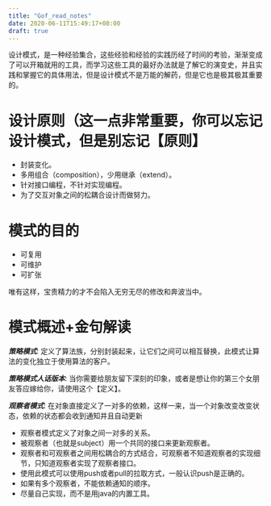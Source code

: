 ```yaml
---
title: "Gof_read_notes"
date: 2020-06-11T15:49:17+08:00
draft: true
---
```


设计模式，是一种经验集合，这些经验和经验的实践历经了时间的考验，渐渐变成了可以开箱就用的工具，而学习这些工具的最好办法就是了解它的演变史，并且实践和掌握它的具体用法，但是设计模式不是万能的解药，但是它也是极其极其重要的。



# 设计原则（这一点非常重要，你可以忘记设计模式，但是别忘记【原则】
* 封装变化。
* 多用组合（composition），少用继承（extend）。
* 针对接口编程，不针对实现编程。
* 为了交互对象之间的松耦合设计而做努力。

# 模式的目的

* 可复用
* 可维护
* 可扩张

唯有这样，宝贵精力的才不会陷入无穷无尽的修改和奔波当中。


# 模式概述+金句解读

_**策略模式**_: 定义了算法族，分别封装起来，让它们之间可以相互替换，此模式让算法的变化独立于使用算法的客户。

_**策略模式人话版本**_: 当你需要给朋友留下深刻的印象，或者是想让你的第三个女朋友答应嫁给你，请使用这个【定义】。


_***观察者模式***_: 在对象直接定义了一对多的依赖，这样一来，当一个对象改变改变状态，依赖的状态都会收到通知并且自动更新

* 观察者模式定义了对象之间一对多的关系。
* 被观察者（也就是subject）用一个共同的接口来更新观察者。
* 观察者和可观察者之间用松耦合的方式结合，可观察者不知道观察者的实现细节，只知道观察者实现了观察者接口。
* 使用此模式可以使用push或者pull的拉取方式，一般认识push是正确的。
* 如果有多个观察者，不能依赖通知的顺序。
* 尽量自己实现，而不是用java的内置工具。

